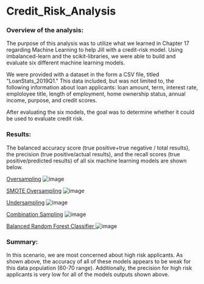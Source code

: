# Credit_Risk_Analysis

### Overview of the analysis:
The purpose of this analysis was to utilize what we learned in Chapter 17 regarding Machine Learning to help Jill with a credit-risk model. Using imbalanced-learn and the scikit-libraries, we were able to build and evaluate six different machine learning models. 

We were provided with a dataset in the form a CSV file, titled "LoanStats_2019Q1." This data included, but was not limited to, the following information about loan applicants: loan amount, term, interest rate, emploloyee title, length of employment, home ownership status, annual income, purpose, and credit scores.

After evaluating the six models, the goal was to determine whether it could be used to evaluate credit risk.

### Results:
The balanced accuracy score (true positive+true negative / total results), the precision (true positive/actual results), and the recall scores (true positive/predicted results) of all six machine learning models are shown below.

<u>Oversampling</u>
![image](https://user-images.githubusercontent.com/88783255/146696303-5daad8d2-8c5f-46c8-8c72-6d398e9b99c8.png)

<u>SMOTE Oversampling</u>
![image](https://user-images.githubusercontent.com/88783255/146696328-e1b6cd19-5a67-4276-84df-218c61037187.png)

<u>Undersampling</u>
![image](https://user-images.githubusercontent.com/88783255/146696359-0fedc231-0926-47a5-bc4b-f0aac198b8e2.png)

<u>Combination Sampling</u>
![image](https://user-images.githubusercontent.com/88783255/146696379-72e013df-f66c-476f-a068-34dd8de18bd3.png)

<u> Balanced Random Forest Classifier </u>
![image](https://user-images.githubusercontent.com/88783255/146696886-8a23163e-cf4d-43bf-9650-8b9bf37f9885.png)


### Summary:
In this scenario, we are most concerned about high risk applicants. As shown above, the accuracy of all of these models appears to be weak for this data population (60-70 range). Additionally, the precision for high risk applicants is very low for all of the models outputs shown above. 
